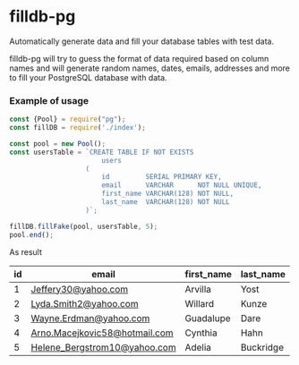 # filldb-pg

Automatically generate data and fill your database tables with test data. 

filldb-pg will try to guess the format of data required based on column names and will generate 
random names, dates, emails, addresses and more to fill your PostgreSQL database with data.

### Example of usage

```javascript
const {Pool} = require("pg");
const fillDB = require('./index');

const pool = new Pool();
const usersTable = `CREATE TABLE IF NOT EXISTS
                       users
                   (
                       id         SERIAL PRIMARY KEY,
                       email      VARCHAR      NOT NULL UNIQUE,
                       first_name VARCHAR(128) NOT NULL,
                       last_name  VARCHAR(128) NOT NULL
                   )`;

fillDB.fillFake(pool, usersTable, 5);
pool.end();
```
As result

| id |email                           |first_name |last_name   |
|----|--------------------------------|-----------|------------|
| 1 | Jeffery30@yahoo.com            | Arvilla   | Yost       |
| 2 | Lyda.Smith2@yahoo.com          | Willard   | Kunze      |
| 3 | Wayne.Erdman@yahoo.com         | Guadalupe | Dare       |
| 4 | Arno.Macejkovic58@hotmail.com  | Cynthia   | Hahn       |
| 5 | Helene_Bergstrom10@yahoo.com   | Adelia    | Buckridge  |
